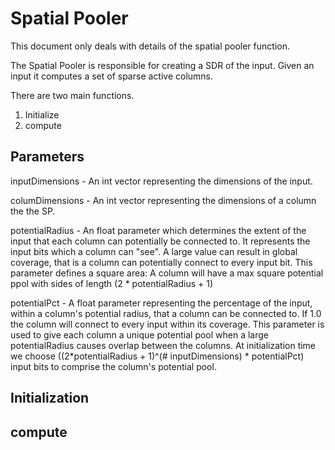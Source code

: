 # Spatial Pooler

This document only deals with details of the spatial pooler function.

The Spatial Pooler is responsible for creating a SDR of the input. Given an input it computes a set of sparse active columns.

There are two main functions.

1. Initialize
2. compute

## Parameters

inputDimensions - An int vector representing the dimensions of the input. 

columDimensions - An int vector representing the dimensions of a column the the SP.

potentialRadius -   An float parameter which determines the extent of the input that each column can potentially be connected to.
                    It represents the input bits which a column can "see". A large value can result in global coverage, that is
                    a column can potentially connect to every input bit.
                    This parameter defines a square area: A column will have a max square potential ppol with sides of length 
                    (2 * potentialRadius + 1)

potentialPct -  A float parameter representing the percentage of the input, within a column's potential radius, that a column can be
                connected to. If 1.0 the column will connect to every input within its coverage.
                This parameter is used to give each column a unique potential pool when a large potentialRadius causes overlap between the columns.
                At initialization time we choose ((2*potentialRadius + 1)^(# inputDimensions) * potentialPct) input bits to comprise the column's potential pool.

                

## Initialization

## compute
